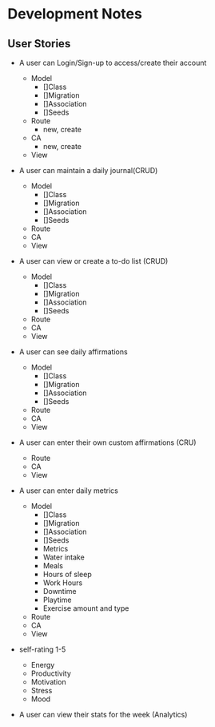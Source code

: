 # Development Notes

## User Stories

- A user can Login/Sign-up to access/create their account
  - Model
    - []Class
    - []Migration
    - []Association
    - []Seeds
  - Route
    - new, create
  - CA
    - new, create
  - View
- A user can maintain a daily journal(CRUD)
  - Model
    - []Class
    - []Migration
    - []Association
    - []Seeds
  - Route
  - CA
  - View
- A user can view or create a to-do list (CRUD)
  - Model
    - []Class
    - []Migration
    - []Association
    - []Seeds
  - Route
  - CA
  - View
- A user can see daily affirmations
  - Model
    - []Class
    - []Migration
    - []Association
    - []Seeds
  - Route
  - CA
  - View
- A user can enter their own custom affirmations (CRU)
  - Route
  - CA
  - View
- A user can enter daily metrics
  - Model
    - []Class
    - []Migration
    - []Association
    - []Seeds
    - Metrics
    - Water intake
    - Meals
    - Hours of sleep
    - Work Hours
    - Downtime
    - Playtime
    - Exercise amount and type
  - Route
  - CA
  - View

- self-rating 1-5
  - Energy
  - Productivity
  - Motivation
  - Stress
  - Mood
- A user can view their stats for the week (Analytics)
